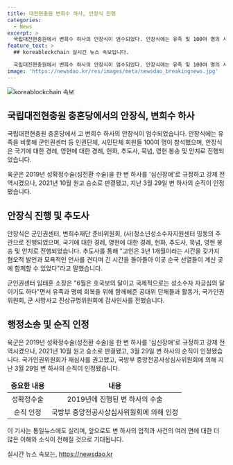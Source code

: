 ```yaml
---
title: 대전현충원 변희수 하사, 안장식 진행
categories:
  - News
excerpt: >
  국립대전현충원에서 변희수 하사의 안장식이 엄수되었다. 안장식에는 유족 및 100여 명의 사람들이 참석했으며, 군인권센터, 변희수재단 준비위원회, 시민단체 등이 주최했다. 이에 대한 헌화와 추도사가 이뤄졌으며, 군인권센터 소장은 고인의 희생과 명예 회복을 기리며 감사의 인사를 전했다. 변 하사는 강제 전역 후 자살하고, 재판부는 행정소송에서 변 하사의 원고 승소를 판결했다. 국방부 중앙전공사상심사위원회는 변 하사의 순직을 인정했다.
feature_text: >
  ## koreablockchain 실시간 뉴스 속보입니다.

  국립대전현충원에서 변희수 하사의 안장식이 엄수되었다. 안장식에는 유족 및 100여 명의 사람들이 참석했으며, 군인권센터, 변희수재단 준비위원회, 시민단체 등이 주최했다. 이에 대한 헌화와 추도사가 이뤄졌으며, 군인권센터 소장은 고인의 희생과 명예 회복을 기리며 감사의 인사를 전했다. 변 하사는 강제 전역 후 자살하고, 재판부는 행정소송에서 변 하사의 원고 승소를 판결했다. 국방부 중앙전공사상심사위원회는 변 하사의 순직을 인정했다.
image: 'https://newsdao.kr/res/images/meta/newsdao_breakingnews.jpg'
---
```


<p><img src="https://newsdao.kr/res/images/meta/newsdao_breakingnews.jpg" alt="koreablockchain 속보" /></p>

<h2 data-ke-size="size26">국립대전현충원 충혼당에서의 안장식, 변희수 하사</h2>

<p>국립대전현충원 충혼당에서 고 변희수 하사의 안장식이 엄수되었습니다. 안장식에는 유족을 비롯해 군인권센터 등 인권단체, 시민단체 회원들 100여 명이 참석했으며, 안장식은 국기에 대한 경례, 영현에 대한 경례, 헌화, 추도사, 묵념, 영현 봉송 및 안치로 진행되었습니다.</p>

<p data-ke-size="size16">육군은 2019년 성확정수술(성전환 수술)을 한 변 하사를 '심신장애'로 규정하고 강제 전역시켰으나, 2021년 10월 원고 승소로 판결됐고, 지난 3월 29일 변 하사의 순직이 인정됐습니다.</p>

<h2 data-ke-size="size26">안장식 진행 및 추도사</h2>

<p>안장식은 군인권센터, 변희수재단 준비위원회, (사)청소년성소수자지원센터 띵동의 주관으로 진행되었으며, 국기에 대한 경례, 영현에 대한 경례, 헌화, 추도사, 묵념, 영현 봉송 및 안치로 진행되었습니다. 추도사를 통해 "고인은 3년 1개월이라는 시간을 갖가지 혐오적 발언과 모욕적인 언사를 견디며 긴 시간을 돌아돌아 이곳 순국 선열들이 계신 곳에 함께할 수 있었다"라고 말했습니다.</p>

<p data-ke-size="size16">군인권센터 임태훈 소장은 "6월은 호국보의 달이고 국제적으로는 성소수자 자긍심의 달이기도 하다"면서 유족과 명예 회복을 위해 함께해준 공대위 단체들과 활동가, 국가인권위원회, 군 사망사고 진상규명위원회에 감사인사를 전했습니다.</p>

<h2 data-ke-size="size26">행정소송 및 순직 인정</h2>

<p>육군은 2019년 성확정수술(성전환 수술)을 한 변 하사를 '심신장애'로 규정하고 강제 전역시켰으나, 2021년 10월 원고 승소로 판결됐고, 3월 29일 변 하사의 순직이 인정됐습니다. 국가인권위원회가 재심사를 권고했고, 국방부 중앙전공사상심사위원회에 의해 지난 3월 29일 변 하사의 순직이 인정됐습니다.</p>

<table>
<thead>
<tr>
<td style="text-align: center; height: 17px;"><b>중요한 내용</b></td>
<td style="text-align: center; height: 17px;"><b>내용</b></td>
</tr>
</thead>
<tbody>
<tr>
<td style="text-align: center; height: 17px;">성확정수술</td>
<td style="text-align: center; height: 17px;">2019년에 진행된 변 하사의 수술</td>
</tr>
<tr>
<td style="text-align: center; height: 17px;">순직 인정</td>
<td style="text-align: center; height: 17px;">국방부 중앙전공사상심사위원회에 의해 인정</td>
</tr>
</tbody>
</table>

<p>이 기사는 통일뉴스에도 실리며, 앞으로도 변 하사의 업적과 사건의 여러 면에 대한 더 많은 이해와 소식이 전해질 것으로 기대됩니다.</p>
실시간 뉴스 속보는, <a href="https://newsdao.kr" rel="dofollow">https://newsdao.kr</a>


